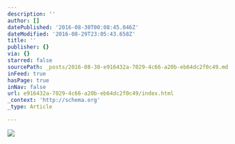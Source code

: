 ```yaml
---
description: ''
author: []
datePublished: '2016-08-30T00:08:45.046Z'
dateModified: '2016-08-29T23:05:43.658Z'
title: ''
publisher: {}
via: {}
starred: false
sourcePath: _posts/2016-08-30-e916432a-7029-4c66-a20b-eb64dc2f0c49.md
inFeed: true
hasPage: true
inNav: false
url: e916432a-7029-4c66-a20b-eb64dc2f0c49/index.html
_context: 'http://schema.org'
_type: Article

---
```

![](https://the-grid-user-content.s3-us-west-2.amazonaws.com/f2efc244-d06c-400a-a6c0-cfc680686179.jpg)